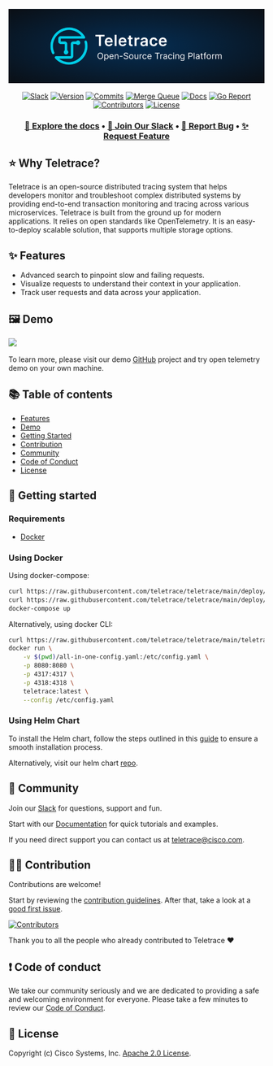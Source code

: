 <div align="center">

[![Logo](./website/docs/assets/teletrace.png)](https://docs.teletrace.io/)

</div>

<div align="center">

[![Slack](https://img.shields.io/badge/slack-teletrace-brightgreen.svg?logo=slack)](https://join.slack.com/t/teletrace/shared_invite/zt-1qv0kogcn-KlbBB2yS~gUCGszZoSpJfQ)
[![Version](https://img.shields.io/github/v/release/teletrace/teletrace?color=blueviolet)](https://github.com/teletrace/teletrace/releases)
[![Commits](https://img.shields.io/github/commits-since/teletrace/teletrace/latest?color=ff69b4&include_prereleases)](https://github.com/teletrace/teletrace/graphs/commit-activity)
[![Merge Queue](https://github.com/teletrace/teletrace/actions/workflows/merge-queue.yml/badge.svg)](https://github.com/teletrace/teletrace/actions/workflows/merge-queue.yml)
[![Docs](https://github.com/teletrace/teletrace/actions/workflows/docs.yml/badge.svg)](https://docs.teletrace.io/)
[![Go Report](https://img.shields.io/badge/go%20report-A+-brightgreen.svg?color=blue)](https://goreportcard.com/report/github.com/teletrace/teletrace)
[![Contributors](https://img.shields.io/github/contributors/teletrace/teletrace.svg?color=orange)](https://github.com/teletrace/teletrace/graphs/contributors)
[![License](https://img.shields.io/badge/License-Apache_2.0-blue.svg?color=red)](https://github.com/teletrace/teletrace/blob/main/LICENSE)

</div>

<h3 align="center">
  <a href="https://docs.teletrace.io/"><b>📝 Explore the docs</b></a> &bull;
  <a href="https://join.slack.com/t/teletrace/shared_invite/zt-1qv0kogcn-KlbBB2yS~gUCGszZoSpJfQ"><b>💬 Join Our Slack</b></a> &bull;
  <a href="https://github.com/teletrace/teletrace/issues/new?assignees=&labels=&template=bug_report.md&title="><b>🐛 Report Bug</b></a> &bull;
  <a href="https://github.com/teletrace/teletrace/issues/new?assignees=&labels=&template=feature_request.md&title="><b>✨ Request Feature</b></a>
</h3>

## ⭐️ **Why Teletrace?**

Teletrace is an open-source distributed tracing system that helps developers monitor and troubleshoot complex distributed systems by providing end-to-end transaction monitoring and tracing across various microservices.
Teletrace is built from the ground up for modern applications. It relies on open standards like OpenTelemetry. It is an easy-to-deploy scalable solution, that supports multiple storage options.

## ✨ **Features**

- Advanced search to pinpoint slow and failing requests.
- Visualize requests to understand their context in your application.
- Track user requests and data across your application.

## 🖼 **Demo**

<img src="./website/docs/assets/demo.gif" min-width="100%" min-height="100%"/>

To learn more, please visit our demo [GitHub](https://github.com/teletrace/opentelemetry-demo) project and try open telemetry demo on your own machine.

## 📚 **Table of contents**

- [Features](#-features)
- [Demo](#-demo)
- [Getting Started](#-getting-started)
- [Contribution](#-contribution)
- [Community](#-community)
- [Code of Conduct](#-code-of-conduct)
- [License](#-license)

## 🚀 **Getting started**

### Requirements

- [Docker](https://docs.docker.com/compose/install/)

### Using Docker

Using docker-compose:

```sh
curl https://raw.githubusercontent.com/teletrace/teletrace/main/deploy/docker-compose/teletrace-otel-collector.yaml > teletrace-otel-collector.yaml && \
curl https://raw.githubusercontent.com/teletrace/teletrace/main/deploy/docker-compose/docker-compose.yml > docker-compose.yml && \
docker-compose up
```

Alternatively, using docker CLI:

```sh
curl https://raw.githubusercontent.com/teletrace/teletrace/main/teletrace-otelcol/config/all-in-one-config.yaml > all-in-one-config.yaml && \
docker run \
    -v $(pwd)/all-in-one-config.yaml:/etc/config.yaml \
    -p 8080:8080 \
    -p 4317:4317 \
    -p 4318:4318 \
    teletrace:latest \
    --config /etc/config.yaml
```

### Using Helm Chart

To install the Helm chart, follow the steps outlined in this [guide](https://docs.teletrace.io/user-guide/deployment/helm_chart/) to ensure a smooth installation process.

Alternatively, visit our helm chart [repo](https://github.com/teletrace/helm-charts).

## 💬 **Community**

Join our [Slack](https://join.slack.com/t/teletrace/shared_invite/zt-1qv0kogcn-KlbBB2yS~gUCGszZoSpJfQ) for questions, support and fun.

Start with our [Documentation](https://docs.teletrace.io/) for quick tutorials and examples.

If you need direct support you can contact us at teletrace@cisco.com.

## 👨‍💻 **Contribution**

Contributions are welcome!

Start by reviewing the [contribution guidelines](CONTRIBUTING.md). After that, take a look at a [good first issue](https://github.com/teletrace/teletrace/issues?q=is:issue+is:open+label:%22good+first+issue%22).

[![Contributors](https://contrib.rocks/image?repo=teletrace/teletrace)](https://github.com/teletrace/teletrace/graphs/contributors)

Thank you to all the people who already contributed to Teletrace ❤️

## ❗ **Code of conduct**

We take our community seriously and we are dedicated to providing a safe and welcoming environment for everyone.
Please take a few minutes to review our [Code of Conduct](./CODE_OF_CONDUCT.md).

## 🪪 **License**

Copyright (c) Cisco Systems, Inc. [Apache 2.0 License](./LICENSE).
